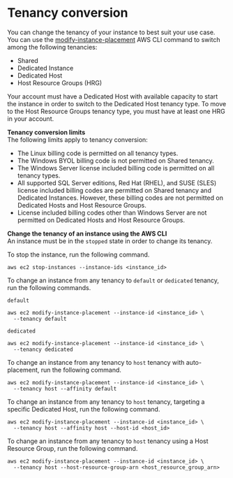 # Tenancy conversion<a name="conversion-tenancy"></a>

You can change the tenancy of your instance to best suit your use case\. You can use the [modify\-instance\-placement](https://docs.aws.amazon.com/cli/latest/reference/ec2/modify-instance-placement.html) AWS CLI command to switch among the following tenancies:
+ Shared
+ Dedicated Instance
+ Dedicated Host
+ Host Resource Groups \(HRG\)

Your account must have a Dedicated Host with available capacity to start the instance in order to switch to the Dedicated Host tenancy type\. To move to the Host Resource Groups tenancy type, you must have at least one HRG in your account\.

**Tenancy conversion limits**  
The following limits apply to tenancy conversion:
+ The Linux billing code is permitted on all tenancy types\.
+ The Windows BYOL billing code is not permitted on Shared tenancy\.
+ The Windows Server license included billing code is permitted on all tenancy types\.
+ All supported SQL Server editions, Red Hat \(RHEL\), and SUSE \(SLES\) license included billing codes are permitted on Shared tenancy and Dedicated Instances\. However, these billing codes are not permitted on Dedicated Hosts and Host Resource Groups\.
+ License included billing codes other than Windows Server are not permitted on Dedicated Hosts and Host Resource Groups\.

**Change the tenancy of an instance using the AWS CLI**  
An instance must be in the `stopped` state in order to change its tenancy\.

To stop the instance, run the following command\.

```
aws ec2 stop-instances --instance-ids <instance_id>
```

To change an instance from any tenancy to `default` or `dedicated` tenancy, run the following commands\.

`default`

```
aws ec2 modify-instance-placement --instance-id <instance_id> \
  --tenancy default
```

`dedicated`

```
aws ec2 modify-instance-placement --instance-id <instance_id> \
  --tenancy dedicated
```

To change an instance from any tenancy to `host` tenancy with auto\-placement, run the following command\.

```
aws ec2 modify-instance-placement --instance-id <instance_id> \
  --tenancy host --affinity default
```

To change an instance from any tenancy to `host` tenancy, targeting a specific Dedicated Host, run the following command\.

```
aws ec2 modify-instance-placement --instance-id <instance_id> \
  --tenancy host --affinity host --host-id <host_id>
```

To change an instance from any tenancy to `host` tenancy using a Host Resource Group, run the following command\.

```
aws ec2 modify-instance-placement --instance-id <instance_id> \
  --tenancy host --host-resource-group-arn <host_resource_group_arn>
```